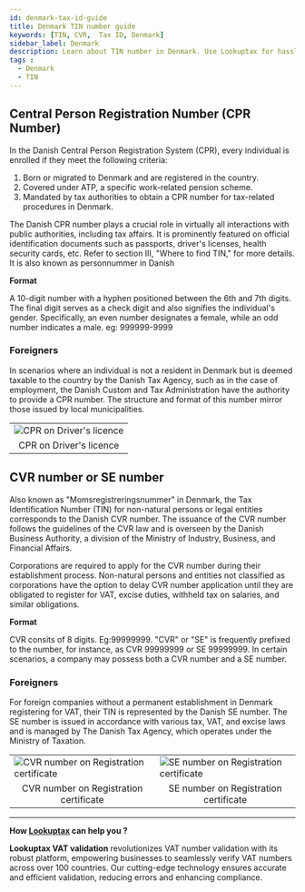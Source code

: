 ```yaml
---
id: denmark-tax-id-guide
title: Denmark TIN number guide
keywords: [TIN, CVR,  Tax ID, Denmark]
sidebar_label: Denmark
description: Learn about TIN number in Denmark. Use Lookuptax for hassle-free tax id validation in Denmark and other 100+ countries
tags : 
  - Denmark
  - TIN
---
```


## Central Person Registration Number (CPR Number)

In the Danish Central Person Registration System (CPR), every individual is enrolled if they meet the following criteria:
1. Born or migrated to Denmark and are registered in the country.
2. Covered under ATP, a specific work-related pension scheme.
3. Mandated by tax authorities to obtain a CPR number for tax-related procedures in Denmark.

The Danish CPR number plays a crucial role in virtually all interactions with public authorities, including tax affairs. It is prominently featured on official identification documents such as passports, driver's licenses, health security cards, etc. Refer to section III, "Where to find TIN," for more details. It is also known as personnummer in Danish

**Format** 

A 10-digit number with a hyphen positioned between the 6th and 7th digits. The final digit serves as a check digit and also signifies the individual's gender. Specifically, an even number designates a female, while an odd number indicates a male. eg: 999999-9999

### Foreigners
In scenarios where an individual is not a resident in Denmark but is deemed taxable to the country by the Danish Tax Agency, such as in the case of employment, the Danish Custom and Tax Administration have the authority to provide a CPR number. The structure and format of this number mirror those issued by local municipalities.

<table align="center" border="0px" border-color="#dedede"><tr><td>
  <img src="/docs/img/taxid/cpr.PNG" alt="CPR on Driver's licence"/>
  </td></tr>
  <tr><td align="center">CPR on Driver's licence</td></tr>
</table>

## CVR number or SE number
Also known as "Momsregistreringsnummer" in Denmark, the Tax Identification Number (TIN) for non-natural persons or legal entities corresponds to the Danish CVR number. The issuance of the CVR number follows the guidelines of the CVR law and is overseen by the Danish Business Authority, a division of the Ministry of Industry, Business, and Financial Affairs.

Corporations are required to apply for the CVR number during their establishment process. Non-natural persons and entities not classified as corporations have the option to delay CVR number application until they are obligated to register for VAT, excise duties, withheld tax on salaries, and similar obligations.

**Format** 

CVR consits of 8 digits. Eg:99999999. "CVR" or "SE" is frequently prefixed to the number, for instance, as CVR 99999999 or SE 99999999. In certain scenarios, a company may possess both a CVR number and a SE number.

### Foreigners
For foreign companies without a permanent establishment in Denmark registering for VAT, their TIN is represented by the Danish SE number. The SE number is issued in accordance with various tax, VAT, and excise laws and is managed by The Danish Tax Agency, which operates under the Ministry of Taxation.

<table align="center" border="0px" border-color="#dedede"><tr><td>
  <img src="/docs/img/taxid/cvr.PNG" alt="CVR number on Registration certificate"/>
  </td><td>
  <img src="/docs/img/taxid/se-number.PNG" alt="SE number on Registration certificate"/>
  </td></tr>
  <tr><td align="center">CVR number on Registration certificate</td><td align="center">SE number on Registration certificate</td></tr>
</table>

----
**How [Lookuptax](https://lookuptax.com/) can help you ?**

**Lookuptax VAT validation** revolutionizes VAT number validation with its robust platform, empowering businesses to seamlessly verify VAT numbers across over 100 countries. Our cutting-edge technology ensures accurate and efficient validation, reducing errors and enhancing compliance.
